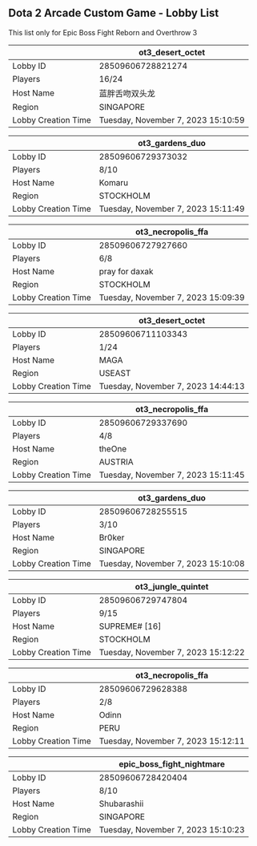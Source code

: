 ## Dota 2 Arcade Custom Game - Lobby List

This list only for Epic Boss Fight Reborn and Overthrow 3

|  | ot3_desert_octet |
| ------ | ------ |
| Lobby ID | 28509606728821274 |
| Players | 16/24 |
| Host Name | 蓝胖舌吻双头龙 |
| Region | SINGAPORE |
| Lobby Creation Time | Tuesday, November 7, 2023 15:10:59 |


|  | ot3_gardens_duo |
| ------ | ------ |
| Lobby ID | 28509606729373032 |
| Players | 8/10 |
| Host Name | Komaru |
| Region | STOCKHOLM |
| Lobby Creation Time | Tuesday, November 7, 2023 15:11:49 |


|  | ot3_necropolis_ffa |
| ------ | ------ |
| Lobby ID | 28509606727927660 |
| Players | 6/8 |
| Host Name | pray for daxak |
| Region | STOCKHOLM |
| Lobby Creation Time | Tuesday, November 7, 2023 15:09:39 |


|  | ot3_desert_octet |
| ------ | ------ |
| Lobby ID | 28509606711103343 |
| Players | 1/24 |
| Host Name | MAGA |
| Region | USEAST |
| Lobby Creation Time | Tuesday, November 7, 2023 14:44:13 |


|  | ot3_necropolis_ffa |
| ------ | ------ |
| Lobby ID | 28509606729337690 |
| Players | 4/8 |
| Host Name | theOne |
| Region | AUSTRIA |
| Lobby Creation Time | Tuesday, November 7, 2023 15:11:45 |


|  | ot3_gardens_duo |
| ------ | ------ |
| Lobby ID | 28509606728255515 |
| Players | 3/10 |
| Host Name | Br0ker |
| Region | SINGAPORE |
| Lobby Creation Time | Tuesday, November 7, 2023 15:10:08 |


|  | ot3_jungle_quintet |
| ------ | ------ |
| Lobby ID | 28509606729747804 |
| Players | 9/15 |
| Host Name | SUPREME# [16] |
| Region | STOCKHOLM |
| Lobby Creation Time | Tuesday, November 7, 2023 15:12:22 |


|  | ot3_necropolis_ffa |
| ------ | ------ |
| Lobby ID | 28509606729628388 |
| Players | 2/8 |
| Host Name | Odinn |
| Region | PERU |
| Lobby Creation Time | Tuesday, November 7, 2023 15:12:11 |


|  | epic_boss_fight_nightmare |
| ------ | ------ |
| Lobby ID | 28509606728420404 |
| Players | 8/10 |
| Host Name | Shubarashii |
| Region | SINGAPORE |
| Lobby Creation Time | Tuesday, November 7, 2023 15:10:23 |


